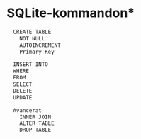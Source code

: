 # SQLite-kommandon\*

```csharp
  CREATE TABLE
    NOT NULL
    AUTOINCREMENT
    Primary Key

  INSERT INTO
  WHERE
  FROM
  SELECT
  DELETE
  UPDATE

  Avancerat
    INNER JOIN
    ALTER TABLE
    DROP TABLE
```
